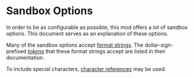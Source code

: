 # Sandbox Options

In order to be as configurable as possible, this mod offers a *lot* of sandbox options.
This document serves as an explanation of these options.

Many of the sandbox options accept [format strings](../format-strings/index.md).
The dollar-sign-prefixed *[tokens](../format-strings/tokens.md)* that these format strings accept are listed in their documentation.

To include special characters, [character references](../format-strings/index.md#character-references) may be used.
